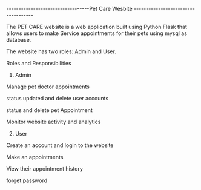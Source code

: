----------------------------------Pet Care Wesbite ------------------------------------

The PET CARE website is a web application built using Python Flask that allows users to make Service appointments for their pets using mysql as database. 

The website has two roles: Admin and User.

Roles and Responsibilities
1. Admin

   
Manage pet doctor appointments


status updated and delete user accounts

status and delete pet Appointment

Monitor website activity and analytics

2. User


Create an account and login to the website

Make an appointments 

View  their appointment history

forget password
 

